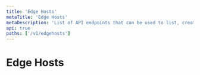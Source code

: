 ```yaml
---
title: 'Edge Hosts'
metaTitle: 'Edge Hosts'
metaDescription: 'List of API endpoints that can be used to list, create or update Edge Hosts.'
api: true
paths: ['/v1/edgehosts']
---
```


# Edge Hosts
